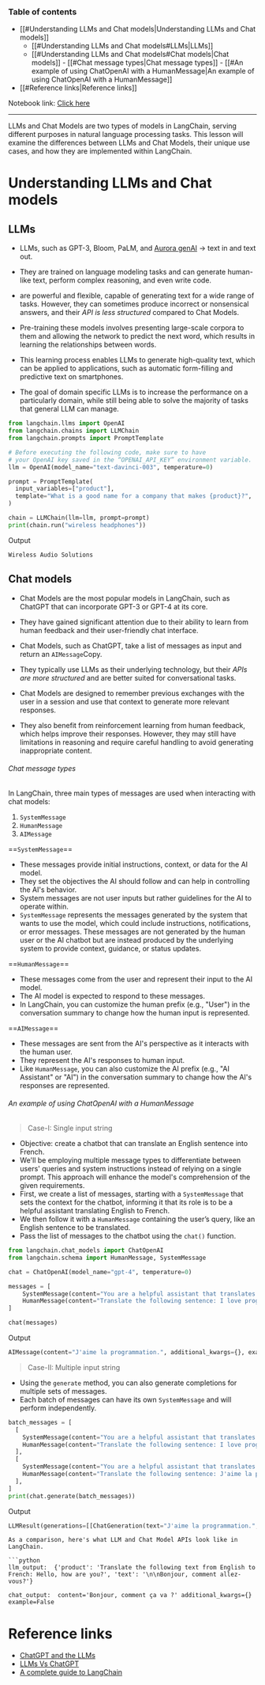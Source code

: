### **Table of contents**

- [[#Understanding LLMs and Chat models|Understanding LLMs and Chat models]]
	- [[#Understanding LLMs and Chat models#LLMs|LLMs]]
	- [[#Understanding LLMs and Chat models#Chat models|Chat models]]
					- [[#Chat message types|Chat message types]]
					- [[#An example of using ChatOpenAI with a HumanMessage|An example of using ChatOpenAI with a HumanMessage]]
- [[#Reference links|Reference links]]

Notebook link: [Click here](https://colab.research.google.com/drive/1ziTn4Z5s_SPZnEClz_TKZov7HmigCcSj?usp=sharing)

---

LLMs and Chat Models are two types of models in LangChain, serving different purposes in natural language processing tasks. This lesson will examine the differences between LLMs and Chat Models, their unique use cases, and how they are implemented within LangChain.

# Understanding LLMs and Chat models
## LLMs
- LLMs, such as GPT-3, Bloom, PaLM, and [Aurora genAI](https://www.intel.com/content/www/us/en/newsroom/news/intel-delivers-ai-accelerated-hpc-performance.html#gs.ywqfxl) → text in and text out. 
- They are trained on language modeling tasks and can generate human-like text, perform complex reasoning, and even write code. 
- are powerful and flexible, capable of generating text for a wide range of tasks. However, they can sometimes produce incorrect or nonsensical answers, and their _API is less structured_ compared to Chat Models.

- Pre-training these models involves presenting large-scale corpora to them and allowing the network to predict the next word, which results in learning the relationships between words. 
- This learning process enables LLMs to generate high-quality text, which can be applied to applications, such as automatic form-filling and predictive text on smartphones.
- The goal of domain specific LLMs is to increase the performance on a particularly domain, while still being able to solve the majority of tasks that general LLM can manage.

```python
from langchain.llms import OpenAI
from langchain.chains import LLMChain
from langchain.prompts import PromptTemplate

# Before executing the following code, make sure to have
# your OpenAI key saved in the “OPENAI_API_KEY” environment variable.
llm = OpenAI(model_name="text-davinci-003", temperature=0)

prompt = PromptTemplate(
  input_variables=["product"],
  template="What is a good name for a company that makes {product}?",
)

chain = LLMChain(llm=llm, prompt=prompt)
print(chain.run("wireless headphones"))
```

Output
```
Wireless Audio Solutions
```


## Chat models
- Chat Models are the most popular models in LangChain, such as ChatGPT that can incorporate GPT-3 or GPT-4 at its core. 
- They have gained significant attention due to their ability to learn from human feedback and their user-friendly chat interface.

- Chat Models, such as ChatGPT, take a list of messages as input and return an `AIMessage`Copy. 
- They typically use LLMs as their underlying technology, but their _APIs are more structured_ and are better suited for conversational tasks. 
- Chat Models are designed to remember previous exchanges with the user in a session and use that context to generate more relevant responses. 
- They also benefit from reinforcement learning from human feedback, which helps improve their responses. However, they may still have limitations in reasoning and require careful handling to avoid generating inappropriate content.

###### Chat message types
In LangChain, three main types of messages are used when interacting with chat models: 
1. `SystemMessage` 
2. `HumanMessage` 
3. `AIMessage`

==`SystemMessage`==
- These messages provide initial instructions, context, or data for the AI model. 
- They set the objectives the AI should follow and can help in controlling the AI's behavior. 
- System messages are not user inputs but rather guidelines for the AI to operate within.
- `SystemMessage` represents the messages generated by the system that wants to use the model, which could include instructions, notifications, or error messages. These messages are not generated by the human user or the AI chatbot but are instead produced by the underlying system to provide context, guidance, or status updates.

==`HumanMessage`==
- These messages come from the user and represent their input to the AI model. 
- The AI model is expected to respond to these messages. 
- In LangChain, you can customize the human prefix (e.g., "User") in the conversation summary to change how the human input is represented.

==`AIMessage`==
- These messages are sent from the AI's perspective as it interacts with the human user. 
- They represent the AI's responses to human input. 
- Like `HumanMessage`, you can also customize the AI prefix (e.g., "AI Assistant" or "AI") in the conversation summary to change how the AI's responses are represented.

###### An example of using ChatOpenAI with a HumanMessage
> Case-I: Single input string
- Objective: create a chatbot that can translate an English sentence into French. 
- We'll be employing multiple message types to differentiate between users' queries and system instructions instead of relying on a single prompt. This approach will enhance the model's comprehension of the given requirements.
- First, we create a list of messages, starting with a `SystemMessage` that sets the context for the chatbot, informing it that its role is to be a helpful assistant translating English to French. 
- We then follow it with a `HumanMessage` containing the user’s query, like an English sentence to be translated.
- Pass the list of messages to the chatbot using the `chat()` function.

```python
from langchain.chat_models import ChatOpenAI
from langchain.schema import HumanMessage, SystemMessage

chat = ChatOpenAI(model_name="gpt-4", temperature=0)

messages = [
	SystemMessage(content="You are a helpful assistant that translates English to French."),
	HumanMessage(content="Translate the following sentence: I love programming.")
]

chat(messages)
```

Output
```python
AIMessage(content="J'aime la programmation.", additional_kwargs={}, example=False)
```

>Case-II: Multiple input string
- Using the `generate` method, you can also generate completions for multiple sets of messages. 
- Each batch of messages can have its own `SystemMessage` and will perform independently. 

```python
batch_messages = [
  [
    SystemMessage(content="You are a helpful assistant that translates English to French."),
    HumanMessage(content="Translate the following sentence: I love programming.")
  ],
  [
    SystemMessage(content="You are a helpful assistant that translates French to English."),
    HumanMessage(content="Translate the following sentence: J'aime la programmation.")
  ],
]
print(chat.generate(batch_messages))
```

Output
```python
LLMResult(generations=[[ChatGeneration(text="J'aime la programmation.", generation_info=None, message=AIMessage(content="J'aime la programmation.", additional_kwargs={}, example=False))], [ChatGeneration(text='I love programming.', generation_info=None, message=AIMessage(content='I love programming.', additional_kwargs={}, example=False))]], llm_output={'token_usage': {'prompt_tokens': 65, 'completion_tokens': 11, 'total_tokens': 76}, 'model_name': 'gpt-4'})
```

```ad-important
As a comparison, here's what LLM and Chat Model APIs look like in LangChain.

```python
llm_output:  {'product': 'Translate the following text from English to French: Hello, how are you?', 'text': '\n\nBonjour, comment allez-vous?'}

chat_output:  content='Bonjour, comment ça va ?' additional_kwargs={} example=False
```


# Reference links
- [ChatGPT and the LLMs](https://medium.com/chatgpt-learning-asia/chatgpt-and-the-large-language-models-llms-2b4b1f6e9962)
- [LLMs Vs ChatGPT](https://www.thoughtspot.com/data-trends/ai/large-language-models-vs-chatgpt)
- [A complete guide to LangChain](https://notes.replicatecodex.com/a-complete-guide-to-langchain-building-powerful-applications-with-large-language-models/)
